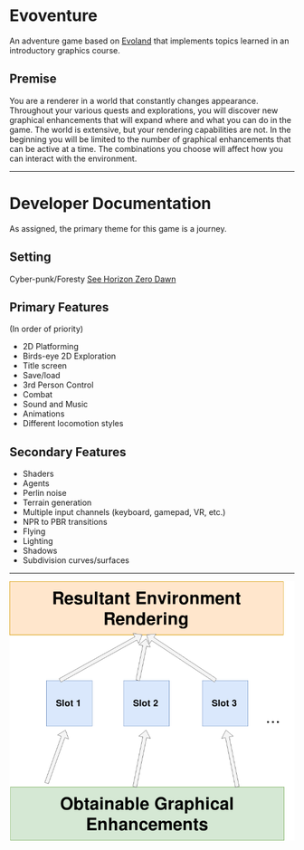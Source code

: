# Evoventure
An adventure game based on [Evoland](http://www.evoland2.com/) that implements topics learned in an introductory graphics course.

## Premise
You are a renderer in a world that constantly changes appearance. Throughout your various quests and explorations, you will discover new graphical enhancements that will expand where and what you can do in the game. The world is extensive, but your rendering capabilities are not. In the beginning you will be limited to the number of graphical enhancements that can be active at a time. The combinations you choose will affect how you can interact with the environment.

___

# Developer Documentation
As assigned, the primary theme for this game is a journey. 

## Setting
Cyber-punk/Foresty [See Horizon Zero Dawn](https://www.playstation.com/en-us/games/horizon-zero-dawn-ps4/)

## Primary Features
(In order of priority)

* 2D Platforming
* Birds-eye 2D Exploration
* Title screen
* Save/load
* 3rd Person Control
* Combat
* Sound and Music
* Animations
* Different locomotion styles

## Secondary Features
* Shaders
* Agents
* Perlin noise
* Terrain generation
* Multiple input channels (keyboard, gamepad, VR, etc.)
* NPR to PBR transitions
* Flying
* Lighting
* Shadows
* Subdivision curves/surfaces

___

![Evoventure Pipeline](https://github.com/Grubbly/Evoventure/blob/master/evoventure.png)
